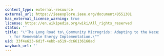 ```yaml
---
content_type: external-resource
external_url: https://ieeexplore.ieee.org/document/8551301
has_external_license_warning: true
license: https://en.wikipedia.org/wiki/All_rights_reserved
status: ''
title: "\"The Long Road to\_Community Microgrids: Adapting to the Necessary Changes\
  \ for Renewable Energy Implementation.\""
uid: 33f4e623-6d1f-4ebb-a519-dc66136168ad
wayback_url: ''
---
```

